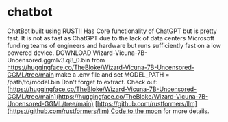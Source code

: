 # chatbot
ChatBot built using RUST!!
Has Core functionality of ChatGPT but is pretty fast.
It is not as fast as ChatGPT due to the lack of data centers Microsoft funding teams of engineers and hardware
but runs sufficiently fast on a low powered device.
DOWNLOAD Wizard-Vicuna-7B-Uncensored.ggmlv3.q8_0.bin from https://huggingface.co/TheBloke/Wizard-Vicuna-7B-Uncensored-GGML/tree/main make a .env file and set MODEL_PATH = /path/to/model.bin 
Don't forget to extract.
Check out:
[https://huggingface.co/TheBloke/Wizard-Vicuna-7B-Uncensored-GGML/tree/main](https://huggingface.co/TheBloke/Wizard-Vicuna-7B-Uncensored-GGML/tree/main)
[https://github.com/rustformers/llm](https://github.com/rustformers/llm)
[Code to the moon](https://www.youtube.com/watch?v=vAjle3c9Xqc)
for more details.
